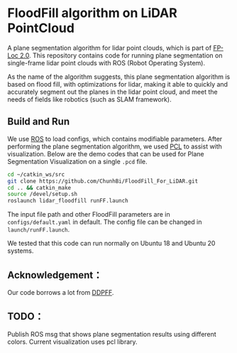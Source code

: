 # FloodFill algorithm on LiDAR PointCloud
A plane segmentation algorithm for lidar point clouds, which is part of [FP-Loc 2.0](https://fplocextension.github.io). This repository contains code for running plane segmentation on single-frame lidar point clouds with ROS (Robot Operating System).

As the name of the algorithm suggests, this plane segmentation algorithm is based on flood fill, with optimizations for lidar, making it able to quickly and accurately segment out the planes in the lidar point cloud, and meet the needs of fields like robotics (such as SLAM framework). 

## Build and Run
We use [ROS](https://www.ros.org/) to load configs, which contains modifiable parameters. After performing the plane segmentation algorithm, we used [PCL](https://pointclouds.org/) to assist with visualization. Below are the demo codes that can be used for Plane Segmentation Visualization on a single `.pcd` file.

``` bash
cd ~/catkin_ws/src
git clone https://github.com/ChunhBi/FloodFill_For_LiDAR.git
cd .. && catkin_make
source /devel/setup.sh
roslaunch lidar_floodfill runFF.launch
```
The input file path and other FloodFill parameters are in `configs/default.yaml` in default. The config file can be changed in `launch/runFF.launch`.

We tested that this code can run normally on Ubuntu 18 and Ubuntu 20 systems. 

##   Acknowledgement：
Our code borrows a lot from [DDPFF](https://github.com/arindamrc/DDPFF).


##   TODO：
Publish ROS msg that shows plane segmentation results using different colors.
Current visualization uses pcl library.
